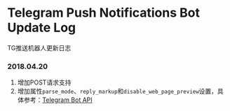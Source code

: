 # Telegram Push Notifications Bot Update Log
TG推送机器人更新日志

### 2018.04.20

1. 增加POST请求支持
2. 增加属性``parse_mode``、``reply_markup``和``disable_web_page_preview``设置，具体参考：[Telegram Bot API](https://core.telegram.org/bots/api#sendmessage)
